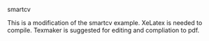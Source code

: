 smartcv

This is a modification of the smartcv example. XeLatex is needed to compile. Texmaker is suggested for editing and compliation to pdf.
